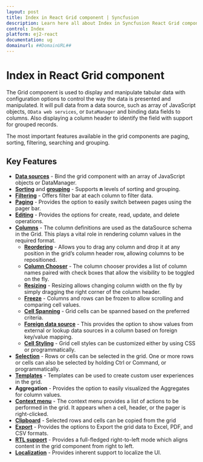 ```yaml
---
layout: post
title: Index in React Grid component | Syncfusion
description: Learn here all about Index in Syncfusion React Grid component of Syncfusion Essential JS 2 and more.
control: Index 
platform: ej2-react
documentation: ug
domainurl: ##DomainURL##
---
```


# Index in React Grid component

The Grid component is used to display and manipulate tabular data with configuration options to control the way the data is presented and manipulated.
It will pull data from a data source, such as array of JavaScript objects,
`OData web services`, or `DataManager` and binding data fields to columns.
Also displaying a column header to identify the field with support for grouped records.

The most important features available in the grid components are paging, sorting, filtering, searching and grouping.

## Key Features

* [**Data sources**](./data-binding) - Bind the grid component with an array of JavaScript objects or DataManager.
* [**Sorting**](./sorting) and [**grouping**](./grouping) - Supports **n** levels of sorting and grouping.
* [**Filtering**](./filtering) - Offers filter bar at each column to filter data.
* [**Paging**](./paging) - Provides the option to easily switch between pages using the pager bar.
* [**Editing**](./edit) - Provides the options for create, read, update, and delete operations.
* [**Columns**](./columns) - The column definitions are used as the dataSource schema in the Grid. This plays a vital role in rendering column values in the required format.
    * [**Reordering**](./columns#reorder) - Allows you to drag any column and drop it at any position in the grid’s column header row, allowing columns to be repositioned.
    * [**Column Chooser**](./columns#column-chooser) - The column chooser provides a list of column names paired with check boxes that allow the visibility to be toggled on the fly.
    * [**Resizing**](./columns#column-resizing) - Resizing allows changing column width on the fly by simply dragging the right corner of the column header.
    * [**Freeze**](./scrolling#frozen-rows-and-columns) - Columns and rows can be frozen to allow scrolling and comparing cell values.
    * [**Cell Spanning**](./columns#column-spanning) - Grid cells can be spanned based on the preferred criteria.
    * [**Foreign data source**](./columns#foreign-key-column) - This provides the option to show values from external or lookup data sources in a column based on foreign key/value mapping.
    * [**Cell Styling**](./how-to#customize-column-styles) - Grid cell styles can be customized either by using CSS or programmatically.
* [**Selection**](./selection) - Rows or cells can be selected in the grid. One or more rows or cells can also be selected by holding Ctrl or Command, or programmatically.
* [**Templates**](./columns#column-template) - Templates can be used to create custom user experiences in the grid.
* **Aggregation** - Provides the option to easily visualized the Aggregates for column values.
* [**Context menu**](./context-menu) - The context menu provides a list of actions to be performed in the grid. It appears when a cell, header, or the pager is right-clicked.
* [**Clipboard**](./clipboard) - Selected rows and cells can be copied from the grid
* [**Export**](./pdf-export) - Provides the options to Export the grid data to Excel, PDF, and CSV formats.
* [**RTL support**](./global-local#right-to-left---rtl) - Provides a full-fledged right-to-left mode which aligns content in the grid component from right to left.
* [**Localization**](./global-local#localization) - Provides inherent support to localize the UI.
